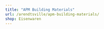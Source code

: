 ```yaml
---
title: "APM Building Materials"
url: /arendtsville/apm-building-materials/
shop: Eisenwaren
---
```

